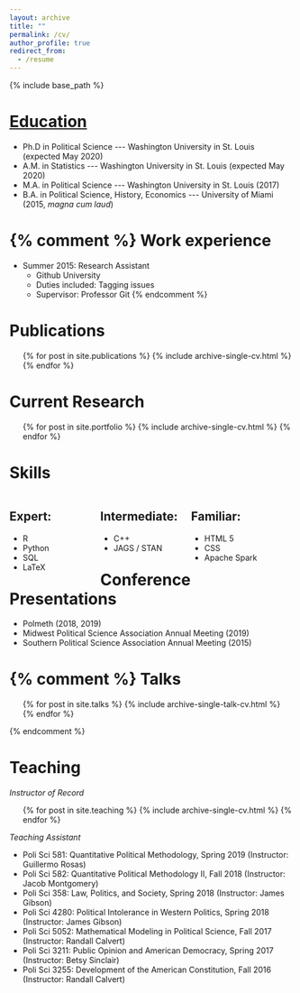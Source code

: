 ```yaml
---
layout: archive
title: ""
permalink: /cv/
author_profile: true
redirect_from:
  - /resume
---
```


{% include base_path %}

<style type="text/css" rel="stylesheet">
.column{
    width: 32%;
    float: left;
}
</style>

<u>Education</u>
======
* Ph.D in Political Science --- Washington University in St. Louis (expected May 2020)
* A.M. in Statistics --- Washington University in St. Louis (expected May 2020)
* M.A. in Political Science --- Washington University in St. Louis  (2017)
* B.A. in Political Science, History, Economics --- University of Miami (2015, *magna cum laud*)

{% comment %}
Work experience
======
* Summer 2015: Research Assistant
  * Github University
  * Duties included: Tagging issues
  * Supervisor: Professor Git
{% endcomment %}

__Publications__
======
  <ul>{% for post in site.publications %}
    {% include archive-single-cv.html %}
  {% endfor %}</ul>

__Current Research__
======
  <ul>{% for post in site.portfolio %}
    {% include archive-single-cv.html %}
  {% endfor %}</ul>

__Skills__
======
<div class="column">
        <h2>Expert:</h2>
        <ul>
            <li>R</li>
            <li>Python</li>
            <li>SQL</li>
            <li>LaTeX</li>
        </ul>
    </div>
    <div class="column">
        <h2>Intermediate:</h2>
        <ul>
            <li>C++</li>
            <li>JAGS / STAN</li>
        </ul>
    </div>
    <div class="column">
        <h2>Familiar:</h2>
        <ul>
            <li>HTML 5</li>
            <li>CSS</li>
            <li>Apache Spark</li>
        </ul>
    </div>


__Conference Presentations__
======
* Polmeth (2018, 2019)
* Midwest Political Science Association Annual Meeting (2019)
* Southern Political Science Association Annual Meeting (2015)

{% comment %}
Talks
======
  <ul>{% for post in site.talks %}
    {% include archive-single-talk-cv.html %}
  {% endfor %}</ul>
{% endcomment %}
  
__Teaching__
======
*Instructor of Record*

  <ul>{% for post in site.teaching %}
    {% include archive-single-cv.html %}
  {% endfor %}</ul>

*Teaching Assistant*

* Poli Sci 581: Quantitative Political Methodology, Spring 2019
(Instructor: Guillermo Rosas)
* Poli Sci 582: Quantitative Political Methodology II, Fall 2018
(Instructor: Jacob Montgomery)
* Poli Sci 358: Law, Politics, and Society, Spring 2018
(Instructor: James Gibson)
* Poli Sci 4280: Political Intolerance in Western Politics, Spring 2018
(Instructor: James Gibson)
* Poli Sci 5052: Mathematical Modeling in Political Science, Fall 2017
(Instructor: Randall Calvert)
* Poli Sci 3211: Public Opinion and American Democracy, Spring 2017
(Instructor: Betsy Sinclair)
* Poli Sci 3255: Development of the American Constitution, Fall 2016
(Instructor: Randall Calvert)
